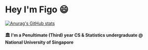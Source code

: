 # Hey I'm Figo :smile:
[![Anurag's GitHub stats](https://github-readme-stats.vercel.app/api?username=figo2127&count_private=true&show_icons=true&theme=radical)](https://github.com/anuraghazra/github-readme-stats)

#### 🏛️ I'm a Penultimate (Third) year CS & Statistics undergraduate @ National University of Singapore

